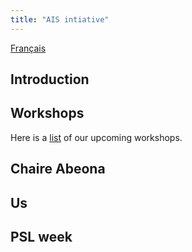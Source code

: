 ```yaml
---
title: "AIS intiative"
---
```

[Français](../index.md)

## Introduction

## Workshops
Here is a [list](workshops.md) of our upcoming workshops.

## Chaire Abeona

## Us

## PSL week


